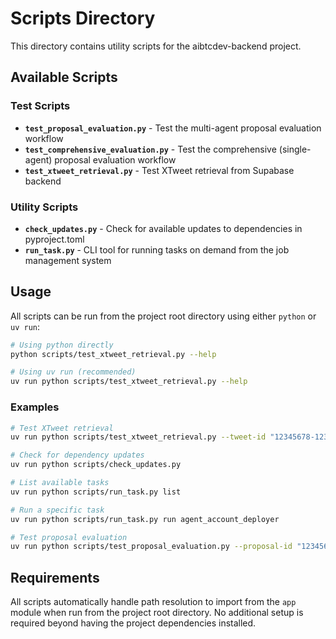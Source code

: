 # Scripts Directory

This directory contains utility scripts for the aibtcdev-backend project.

## Available Scripts

### Test Scripts
- **`test_proposal_evaluation.py`** - Test the multi-agent proposal evaluation workflow
- **`test_comprehensive_evaluation.py`** - Test the comprehensive (single-agent) proposal evaluation workflow  
- **`test_xtweet_retrieval.py`** - Test XTweet retrieval from Supabase backend

### Utility Scripts
- **`check_updates.py`** - Check for available updates to dependencies in pyproject.toml
- **`run_task.py`** - CLI tool for running tasks on demand from the job management system

## Usage

All scripts can be run from the project root directory using either `python` or `uv run`:

```bash
# Using python directly
python scripts/test_xtweet_retrieval.py --help

# Using uv run (recommended)
uv run python scripts/test_xtweet_retrieval.py --help
```

### Examples

```bash
# Test XTweet retrieval
uv run python scripts/test_xtweet_retrieval.py --tweet-id "12345678-1234-5678-9012-123456789abc"

# Check for dependency updates
uv run python scripts/check_updates.py

# List available tasks
uv run python scripts/run_task.py list

# Run a specific task
uv run python scripts/run_task.py run agent_account_deployer

# Test proposal evaluation
uv run python scripts/test_proposal_evaluation.py --proposal-id "12345678-1234-5678-9012-123456789abc" --proposal-data "Test proposal content"
```

## Requirements

All scripts automatically handle path resolution to import from the `app` module when run from the project root directory. No additional setup is required beyond having the project dependencies installed. 